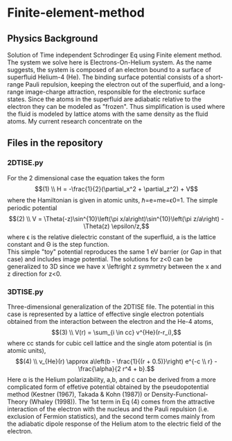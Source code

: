 # Finite-element-method
## Physics Background
Solution of Time independent Schrodinger Eq using Finite element method. The system we solve here is Electrons-On-Helium system. As the name suggests,
the system is composed of an electron bound to a surface of superfluid Helium-4 (He). The binding surface potential consists of a short-range Pauli repulsion, keeping the electron out of the superfluid, and a long-range image-charge attraction, responsible for the electronic surface states. 
Since the atoms in the superfluid are adiabatic relative to the electron they can be modeled as "frozen". Thus simplification is used where the fluid is modeled by lattice atoms with the same density as the fluid atoms. My current research concentrate on the 

## Files in the repository 
### 2DTISE.py
For the 2 dimensional case the equation takes the form
$$(1) \\ H = -\frac{1}{2}(\partial_x^2 + \partial_z^2) + V$$
where the Hamiltonian is given in atomic units, ℏ=e=me=ϵ0=1.
The simple periodic potential 
$$(2) \\ V = \Theta(-z)\sin^{10}\left(\pi x/a\right)\sin^{10}\left(\pi z/a\right) - \Theta(z) \epsilon/z,$$
where ϵ is the relative dielectric constant of the superfluid, a is the lattice constant and Θ is the step function.  
This simple "toy" potential reproduces the same 1 eV barrier (or Gap in that case) and includes image potential. The solutions for z<0 can be generalized to 3D since we have x \leftright z symmetry between the x and z direction for z<0. 

### 3DTISE.py
Three-dimensional generalization of the 2DTISE file. The potential in this case is represented by a lattice of effective single electron potentials obtained from the interaction between the electron and the He-4 atoms, 
$$(3) \\ V(r) = \sum_{i \in cc} v^{He}(r-r_i),$$
where cc stands for cubic cell lattice and the single atom potential is (in atomic units), 
$$(4) \\ v_{He}(r) \approx a\left(b - \frac{1}{(r + 0.5)}\right) e^{-c \\ r} - \frac{\alpha}{2 r^4 + b}.$$
Here α is the Helium polarizability, a,b, and c can be derived from a more complicated form of effetive potential obtained by the pseudopotential method (Kestner (1967), Takada & Kohn (1987)) or Density-Functional-Theory (Whaley (1998)). The 1st term in Eq (4) comes from the attractive interaction of the electron with the nucleus and the Pauli repulsion (i.e. exclusion of Fermion statistics), and the second term comes mainly from the adiabatic dipole response of the Helium atom to the electric field of the electron.
